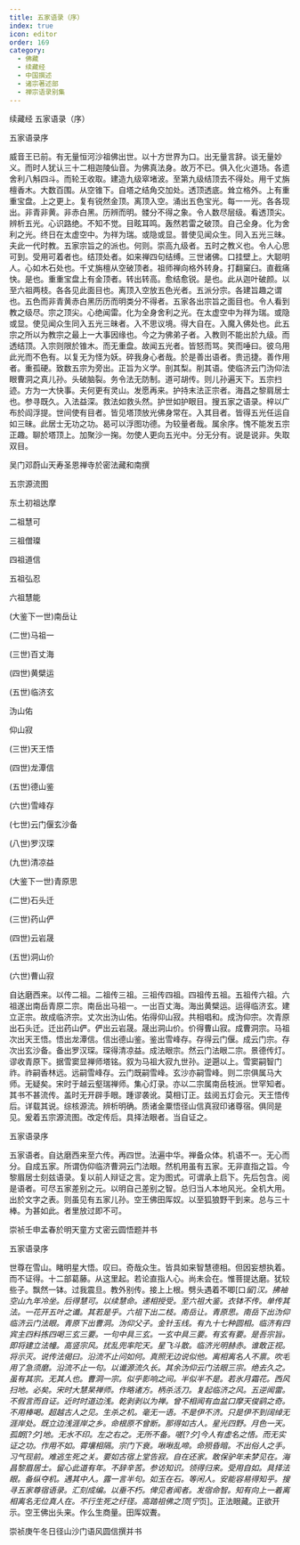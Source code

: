 ```yaml
---
title: 五家语录（序）
index: true
icon: editor
order: 169
category:
  - 佛藏
  - 续藏经
  - 中国撰述
  - 诸宗著述部
  - 禅宗语录别集
---
```


续藏经 五家语录（序）  

五家语录序  

威音王已前。有无量恒河沙祖佛出世。以十方世界为口。出无量言辞。谈无量妙义。而时人犹认三十二相迦陵仙音。为佛真法身。故万不已。俱入化火道场。各遗舍利八斛四斗。而轮王收取。建造九级窣堵波。至第九级结顶去不得处。用千丈旃檀香木。大数百围。从空锥下。自塔之结角交加处。透顶透底。耸立格外。上有重重宝盘。上之更上。复有锐然金顶。离顶入空。涌出五色宝光。每一一光。各各现出。非青非黄。非赤白黑。历辨而明。髅分不得之象。令人数尽层级。看透顶尖。辨析五光。心识路绝。不知不觉。目眩耳鸣。轰然若雷之破顶。自己全身。化为舍利之光。终日在太虚空中。为祥为瑞。或隐或显。普使见闻众生。同入五光三昧。夫此一代时教。五家宗旨之的派也。何则。崇高九级者。五时之教义也。令人心思可到。受用可着者也。结顶处者。如来禅四句结缚。三世诸佛。口挂壁上。大聪明人。心如木石处也。千丈旃檀从空破顶者。祖师禅向格外转身。打翻窠臼。直截痛快。是也。重重宝盘上有金顶者。转出转高。愈结愈锐。是也。此从迦叶破颜。以至六祖两枝。各各见此面目也。离顶入空放五色光者。五派分宗。各建旨趣之谓也。五色而非青黄赤白黑历历而明类分不得者。五家各出宗旨之面目也。令人看到教之级尽。宗之顶尖。心绝闻雷。化为全身舍利之光。在太虚空中为祥为瑞。或隐或显。使见闻众生同入五光三昧者。入不思议境。得大自在。入魔入佛处也。此五宗之所以为教宗之最上一大事因缘也。今之为佛弟子者。入教则不能出於九级。而透结顶。入宗则限於锥木。而无重盘。故闻五光者。皆怒而骂。笑而唾曰。彼乌用此光而不色有。以复无为怪为妖。碎我身心者哉。於是善出语者。贵迅捷。善作用者。重孤硬。致数五宗为旁出。正旨为义学。剖其梨。削其语。使临济云门沩仰法眼曹洞之真儿孙。头破脑裂。务令法无防制。道可胡传。则儿孙遍天下。五宗扫迹。方为一大快事。夫何更有灵山。发愿再来。护持末法正宗者。海昌之黎肩居士也。参寻既久。入法益深。救法如救头然。护世如护眼目。搜五家之语录。梓以广布於阎浮提。世间使有目者。皆见塔顶放光佛身常在。入其目者。皆得五光任运自如三昧。此居士无功之功。曷可以浮图功德。为较量者哉。属余序。愧不能发五宗正趣。聊於塔顶上。加聚沙一掬。勿使人更向五光中。分无分有。说是说非。失取双目。  

吴门邓蔚山天寿圣恩禅寺於密法藏和南撰  

五宗源流图  

东土初祖达摩  

二祖慧可  

三祖僧璨  

四祖道信  

五祖弘忍  

六祖慧能  

(大鉴下一世)南岳让  

(二世)马祖一  

(三世)百丈海  

(四世)黄檗运  

(五世)临济玄  

沩山佑  

仰山寂  

(三世)天王悟  

(四世)龙潭信  

(五世)德山鉴  

(六世)雪峰存  

(七世)云门偃玄沙备  

(八世)罗汉琛  

(九世)清凉益  

(大鉴下一世)青原思  

(二世)石头迁  

(三世)药山俨  

(四世)云岩晟  

(五世)洞山价  

(六世)曹山寂  

自达磨西来。以传二祖。二祖传三祖。三祖传四祖。四祖传五祖。五祖传六祖。六祖遂出南岳青原二宗。南岳出马祖一。一出百丈海。海出黄檗运。运得临济玄。建立正宗。故成临济宗。丈次出沩山佑。佑得仰山寂。共相唱和。成沩仰宗。次青原出石头迁。迁出药山俨。俨出云岩晟。晟出洞山价。价得曹山寂。成曹洞宗。马祖次出天王悟。悟出龙潭信。信出德山鉴。鉴出雪峰存。存得云门偃。成云门宗。存次出玄沙备。备出罗汉琛。琛得清凉益。成法眼宗。然云门法眼二宗。景德传灯。谬收青原下。据雪窦显禅师塔铭。叙为马祖大寂九世孙。逆遡以上。雪窦嗣智门祚。祚嗣香林远。远嗣雪峰存。云门既嗣雪峰。玄沙亦嗣雪峰。则二宗俱属马大师。无疑矣。宋时于越云壑瑞禅师。集心灯录。亦以二宗属南岳枝派。世罕知者。其书不甚流传。盖时无开辟手眼。踵谬袭讹。莫相订正。兹阅五灯会元。天王悟传后。详载其说。综核源流。辨析明确。质诸金粟悟径山信真寂印诸尊宿。俱同是见。爰着五宗源流图。改定传后。具择法眼者。当自证之。  

五家语录序  

五家语者。自达磨西来至六传。再四世。法遍中华。禅备众体。机语不一。无心而分。自成五家。所谓伪仰临济曹洞云门法眼。然机用虽有五家。无非直指之旨。今黎眉居士刻兹语录。复以前人辩证之言。定为图式。可谓承上启下。先后包含。阅是语者。可尽五家差别之元。以明自己差别之智。总归当人本地风光。全机大用。出於文字之表。则虽见有五家儿孙。空王佛田厍奴。以至狐狼野干到来。总与三十棒。为甚如此。者里放过即不可。  

崇祯壬申孟春於明天童方丈密云圆悟题并书  

五家语录序  

世尊在雪山。睹明星大悟。叹曰。奇哉众生。皆具如来智慧德相。但因妄想执着。而不证得。十二部葛藤。从这里起。若论直指人心。尚未会在。惟菩提达磨。犹较些子。飘然一钵。过我震旦。教外别传。接上上根。劈头遇着不唧[口*留]汉。拂袖空山九年冷坐。后得慧可。以续慧命。递相授受。至六祖大鉴。衣钵不传。单传其法。一花开五叶之谶。其若是乎。六祖下出二枝。南岳让。青原思。南岳下出沩仰临济云门法眼。青原下出曹洞。沩仰父子。金针玉线。有九十七种圆相。临济有四宾主四料拣四喝三玄三要。一句中具三玄。一玄中具三要。有玄有要。是吾宗旨。即将建立法幢。高竖宗风。扰乱兜率陀天。星飞斗散。临济光明赫赤。谁敢正视。将示灭。说传法偈曰。沿流不止问如何。真照无边说似他。离相离名人不禀。吹毛用了急须磨。沿流不止一句。以谶源流久长。其余沩仰云门法眼三宗。绝去久之。虽有其宗。无其人也。曹洞一宗。似乎影响之间。半似半不是。若氷月霜花。西风扫地。必矣。宋时大慧杲禅师。作略诸方。柄杀活刀。复起临济之风。五逆闻雷。不假言而自证。近时时道边浅。乾剥剥以为禅。曾不相闻有血盆口摩天俊鹞之奇。不用棒喝。超越古人之见。生杀之机。毫无一语。不是伊不济。只是伊不到阔绰无涯岸处。既立边浅涯岸之乡。命根原不曾断。那得如古人。星光四野。月色一天。孤朗[?夕]地。无水不印。左之右之。无所不备。嗟[?夕]今人有虚名之悟。而无实证之功。作用不如。霄壤相隔。宗门下衰。啾啾乱啼。命殒昏暗。不出俗人之手。习气现前。难逃生死之关。要如古宿上堂告寂。自在还家。敢保驴年未梦见在。海昌黎眉居士。留心此道有年。不辞辛苦。参访知识。领得归来。受用自如。具择法眼。备纵夺机。遇其中人。露一言半句。如玉在石。等闲人。安能容易得知乎。搜寻五家尊宿语录。汇刻成编。以垂不朽。俾见者闻者。发宿命智。知有向上一着离相离名无位真人在。不行生死之纡径。高踏祖佛之顶[宁*页]。正法眼藏。正欲开示。空王佛出头来。作么生商量。田厍奴聻。  

崇祯庚午冬日径山沙门语风圆信撰并书  
